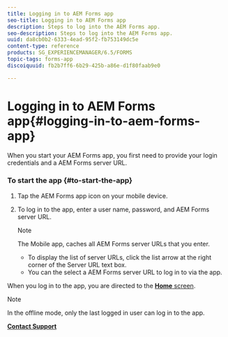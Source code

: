 ```yaml
---
title: Logging in to AEM Forms app
seo-title: Logging in to AEM Forms app
description: Steps to log into the AEM Forms app.
seo-description: Steps to log into the AEM Forms app.
uuid: da8cb0b2-6333-4ead-95f2-fb753149dc5e
content-type: reference
products: SG_EXPERIENCEMANAGER/6.5/FORMS
topic-tags: forms-app
discoiquuid: fb2b7ff6-6b29-425b-a86e-d1f80faab9e0

---
```


# Logging in to AEM Forms app{#logging-in-to-aem-forms-app}

When you start your AEM Forms app, you first need to provide your login credentials and a AEM Forms server URL.

### To start the app {#to-start-the-app}

1. Tap the AEM Forms app icon on your mobile device.
1. To log in to the app, enter a user name, password, and AEM Forms server URL.

   >[!NOTE]
   >
   >The Mobile app, caches all AEM Forms server URLs that you enter.
   >
   >    
   >    
   >    * To display the list of server URLs, click the list arrow at the right corner of the Server URL text box.
   >    * You can the select a AEM Forms server URL to log in to via the app.
   >    
   >

When you log in to the app, you are directed to the [**Home** screen](../../forms/using/home-screen.md).

>[!NOTE]
>
>In the offline mode, only the last logged in user can log in to the app.

[**Contact Support**](https://www.adobe.com/account/sign-in.supportportal.html)
